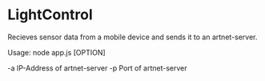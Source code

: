 LightControl
============

Recieves sensor data from a mobile device and sends it to an artnet-server.

Usage: node app.js [OPTION]

-a IP-Address of artnet-server
-p Port of artnet-server
